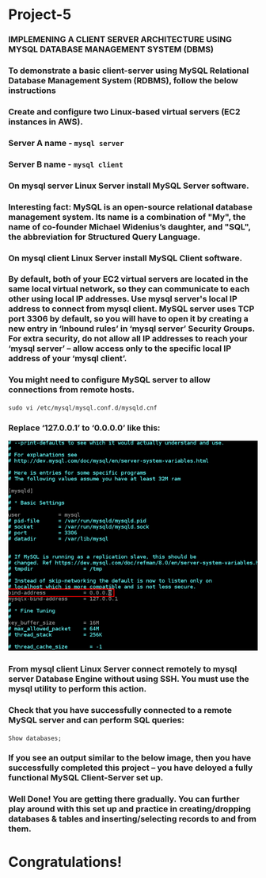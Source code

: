 # Project-5
### IMPLEMENING A CLIENT SERVER ARCHITECTURE USING MYSQL DATABASE MANAGEMENT SYSTEM (DBMS)

### To demonstrate a basic client-server using MySQL Relational Database Management System (RDBMS), follow the below instructions

### Create and configure two Linux-based virtual servers (EC2 instances in AWS).

### Server A name - `mysql server`
### Server B name - `mysql client`

### On mysql server Linux Server install MySQL Server software.
### Interesting fact: MySQL is an open-source relational database management system. Its name is a combination of "My", the name of co-founder Michael Widenius’s daughter, and "SQL", the abbreviation for Structured Query Language.

### On mysql client Linux Server install MySQL Client software.

### By default, both of your EC2 virtual servers are located in the same local virtual network, so they can communicate to each other using local IP addresses. Use mysql server's local IP address to connect from mysql client. MySQL server uses TCP port 3306 by default, so you will have to open it by creating a new entry in ‘Inbound rules’ in ‘mysql server’ Security Groups. For extra security, do not allow all IP addresses to reach your ‘mysql server’ – allow access only to the specific local IP address of your ‘mysql client’.

### You might need to configure MySQL server to allow connections from remote hosts.

`sudo vi /etc/mysql/mysql.conf.d/mysqld.cnf`

### Replace ‘127.0.0.1’ to ‘0.0.0.0’ like this:

![Configure remote connections for mysql server](./images/vim-bindaddress.png)
### From mysql client Linux Server connect remotely to mysql server Database Engine without using SSH. You must use the mysql utility to perform this action.

### Check that you have successfully connected to a remote MySQL server and can perform SQL queries:

`Show databases;`

### If you see an output similar to the below image, then you have successfully completed this project – you have deloyed a fully functional MySQL Client-Server set up.
### Well Done! You are getting there gradually. You can further play around with this set up and practice in creating/dropping databases & tables and inserting/selecting records to and from them.

# Congratulations!